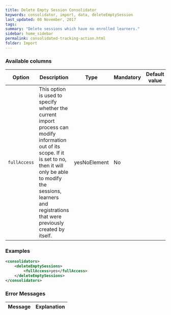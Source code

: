 ```yaml
---
title: Delete Empty Session Consolidator
keywords: consolidator, import, data, deleteEmptySession
last_updated: 08 November, 2017
tags:
summary: "Delete sessions which have no enrolled learners."
sidebar: home_sidebar
permalink: consolidated-tracking-action.html
folder: Import
---
```



### Available columns

Option | Description | Type | Mandatory | Default value
--- | --- | --- | --- | ---
`fullAccess` | This option is used to specify whether the current import process can modify information out of its scope. If it is set to no, then it will only be able to modify the sessions, learners and registrations that were previously created by itself. | yesNoElement |	No


### Examples

```xml 
<consolidators>
	<deleteEmptySessions>
		<fullAccess>yes</fullAccess>
	</deleteEmptySessions>
</consolidators>
```

### Error Messages

Message | Explanation
---- | ----
